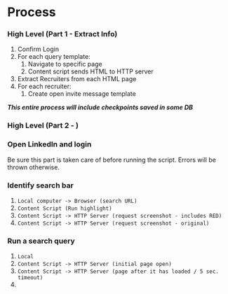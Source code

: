 # Process

### High Level (Part 1 - Extract Info)

1. Confirm Login
2. For each query template:
   1. Navigate to specific page
   2. Content script sends HTML to HTTP server
3. Extract Recruiters from each HTML page
4. For each recruiter:
   1. Create open invite message template

***This entire process will include checkpoints saved in some DB***

### High Level (Part 2 - )

### Open LinkedIn and login

Be sure this part is taken care of before running the script.
Errors will be thrown otherwise.

### Identify search bar

1. `Local computer -> Browser (search URL)`
2. `Content Script (Run highlight)`
3. `Content Script -> HTTP Server (request screenshot - includes RED)`
4. `Content Script -> HTTP Server (request screenshot - original)`

### Run a search query



1. `Local`
2. `Content Script -> HTTP Server (initial page open)`
3. `Content Script -> HTTP Server (page after it has loaded / 5 sec. timeout)`
4. 